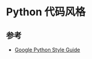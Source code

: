 # Python 代码风格

## 参考

* [Google Python Style Guide](https://google.github.io/styleguide/pyguide.html)
